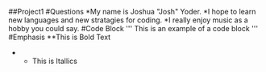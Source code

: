 ##Project1
#Questions
*My name is Joshua "Josh" Yoder.
*I hope to learn new languages and new stratagies for coding.
*I really enjoy music as a hobby you could say.
#Code Block
'''
This is an example of a
code block
'''
#Emphasis
**This is Bold Text
* * This is Itallics
